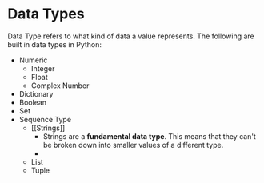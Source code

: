 # Data Types
Data Type refers to what kind of data a value represents. The following are built in data types in Python:

- Numeric
	- Integer 
	- Float
	- Complex Number
- Dictionary
- Boolean
- Set 
- Sequence Type
	- [[Strings]]
		- Strings are  a **fundamental data type**. This means that they can't be broken down into smaller values of a different type.
		- 
	- List
	- Tuple